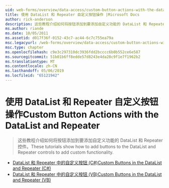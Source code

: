 ```yaml
---
uid: web-forms/overview/data-access/custom-button-actions-with-the-datalist-and-repeater/index
title: 使用 DataList 和 Repeater 自定义按钮操作 |Microsoft Docs
author: rick-anderson
description: 这些教程介绍如何将按钮添加到要添加自定义功能的 DataList 和 Repeater 控件。
ms.author: riande
ms.date: 10/05/2011
ms.assetid: d017f36f-0152-43c7-ac44-6c7c755ea79a
msc.legacyurl: /web-forms/overview/data-access/custom-button-actions-with-the-datalist-and-repeater
msc.type: chapter
ms.openlocfilehash: c9e3c297310dc3936fdd2bcccc6b0b552ce6e587
ms.sourcegitcommit: 51b01b6ff8edde57d8243e4da28c9f1e7f1962b2
ms.translationtype: MT
ms.contentlocale: zh-CN
ms.lasthandoff: 05/06/2019
ms.locfileid: "65121942"
---
```

# <a name="custom-button-actions-with-the-datalist-and-repeater"></a><span data-ttu-id="47bb3-103">使用 DataList 和 Repeater 自定义按钮操作</span><span class="sxs-lookup"><span data-stu-id="47bb3-103">Custom Button Actions with the DataList and Repeater</span></span>

> <span data-ttu-id="47bb3-104">这些教程介绍如何将按钮添加到要添加自定义功能的 DataList 和 Repeater 控件。</span><span class="sxs-lookup"><span data-stu-id="47bb3-104">These tutorials show how to add buttons to the DataList and Repeater controls to add custom functionality.</span></span>

- [<span data-ttu-id="47bb3-105">DataList 和 Repeater 中的自定义按钮 (C#)</span><span class="sxs-lookup"><span data-stu-id="47bb3-105">Custom Buttons in the DataList and Repeater (C#)</span></span>](custom-buttons-in-the-datalist-and-repeater-cs.md)
- [<span data-ttu-id="47bb3-106">DataList 和 Repeater 中的自定义按钮 (VB)</span><span class="sxs-lookup"><span data-stu-id="47bb3-106">Custom Buttons in the DataList and Repeater (VB)</span></span>](custom-buttons-in-the-datalist-and-repeater-vb.md)
